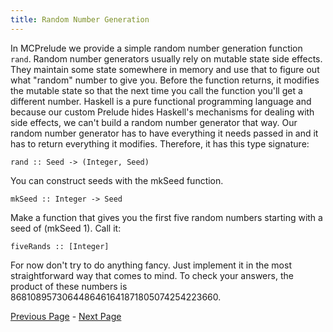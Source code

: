 ```yaml
---
title: Random Number Generation
---
```


In MCPrelude we provide a simple random number generation function
`rand`.  Random number generators usually rely on mutable state side effects.
They maintain some state somewhere in memory and use that to figure out what
"random" number to give you.  Before the function returns, it modifies the
mutable state so that the next time you call the function you'll get a
different number.  Haskell is a pure functional programming language and
because our custom Prelude hides Haskell's mechanisms for dealing with side
effects, we can't build a random number generator that way.  Our random number
generator has to have everything it needs passed in and it has to return
everything it modifies.  Therefore, it has this type signature:

    rand :: Seed -> (Integer, Seed)

You can construct seeds with the mkSeed function.

    mkSeed :: Integer -> Seed

Make a function that gives you the first five random numbers starting with a
seed of (mkSeed 1).  Call it:

    fiveRands :: [Integer]

For now don't try to do anything fancy.  Just implement it in the most
straightforward way that comes to mind.  To check your answers, the product of
these numbers is 8681089573064486461641871805074254223660.

[Previous Page](set1.html) - [Next Page](ex1-2.html)